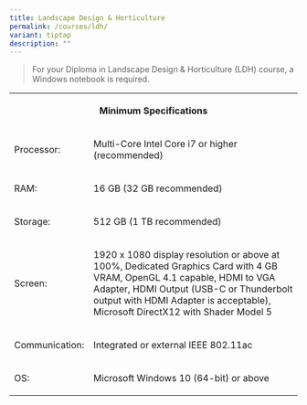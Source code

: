 ```yaml
---
title: Landscape Design & Horticulture
permalink: /courses/ldh/
variant: tiptap
description: ""
---
```

<blockquote>
<p>For your Diploma in Landscape Design &amp; Horticulture (LDH) course,
a Windows notebook is required.</p>
</blockquote>
<table>
<tbody>
<tr>
<th rowspan="1" colspan="2">
<p>Minimum Specifications</p>
</th>
</tr>
<tr>
<td rowspan="1" colspan="1">
<p>Processor:</p>
</td>
<td rowspan="1" colspan="1">
<p>Multi-Core Intel Core i7 or higher (recommended)</p>
</td>
</tr>
<tr>
<td rowspan="1" colspan="1">
<p>RAM:</p>
</td>
<td rowspan="1" colspan="1">
<p>16 GB (32 GB recommended)</p>
</td>
</tr>
<tr>
<td rowspan="1" colspan="1">
<p>Storage:</p>
</td>
<td rowspan="1" colspan="1">
<p>512 GB (1 TB recommended)</p>
</td>
</tr>
<tr>
<td rowspan="1" colspan="1">
<p>Screen:</p>
</td>
<td rowspan="1" colspan="1">
<p>1920 x 1080 display resolution or above at 100%, Dedicated Graphics Card
with 4 GB VRAM, OpenGL 4.1 capable, HDMI to VGA Adapter, HDMI Output (USB-C
or Thunderbolt output with HDMI Adapter is acceptable), Microsoft DirectX12
with Shader Model 5</p>
</td>
</tr>
<tr>
<td rowspan="1" colspan="1">
<p>Communication:</p>
</td>
<td rowspan="1" colspan="1">
<p>Integrated or external IEEE 802.11ac</p>
</td>
</tr>
<tr>
<td rowspan="1" colspan="1">
<p>OS:</p>
</td>
<td rowspan="1" colspan="1">
<p>Microsoft Windows 10 (64-bit) or above</p>
</td>
</tr>
</tbody>
</table>
<p></p>